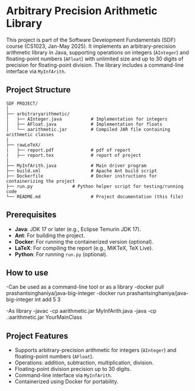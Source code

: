 # Arbitrary Precision Arithmetic Library

This project is part of the Software Development Fundamentals (SDF) course (CS1023, Jan-May 2025). It implements an arbitrary-precision arithmetic library in Java, supporting operations on integers (`AInteger`) and floating-point numbers (`AFloat`) with unlimited size and up to 30 digits of precision for floating-point division. The library includes a command-line interface via `MyInfArith`.

## Project Structure

```plaintext
SDF PROJECT/
│
├── arbitraryarithmetic/
│   ├── AInteger.java           # Implementation for integers
│   ├── AFloat.java             # Implementation for floats
│   └── aarithmetic.jar         # Compiled JAR file containing arithmetic classes
|
├── rawLeTeX/
|   ├── report.pdf              # pdf of report
|   ├── report.tex              # report of project
|
├── MyInfArith.java             # Main driver program
├── build.xml                   # Apache Ant build script
├── Dockerfile                  # Docker instructions for containerizing the project
├── run.py               # Python helper script for testing/running code
└── README.md                   # Project documentation (this file)
```

## Prerequisites

- **Java**: JDK 17 or later (e.g., Eclipse Temurin JDK 17).
- **Ant**: For building the project.
- **Docker**: For running the containerized version (optional).
- **LaTeX**: For compiling the report (e.g., MiKTeX, TeX Live).
- **Python**: For running `run.py` (optional).

## How to use 

-Can be used as a command-line tool or as a library
-docker pull prashantsinghaniya/java-big-integer
-docker run prashantsinghaniya/java-big-integer int add 5 3

-As library
-javac -cp aarithmetic.jar MyInfArith.java
-java -cp .:aarithmetic.jar YourMainClass



## Project Features

- Supports arbitrary-precision arithmetic for integers (`AInteger`) and floating-point numbers (`AFloat`).
- Operations: addition, subtraction, multiplication, division.
- Floating-point division precision up to 30 digits.
- Command-line interface via `MyInfArith`.
- Containerized using Docker for portability.